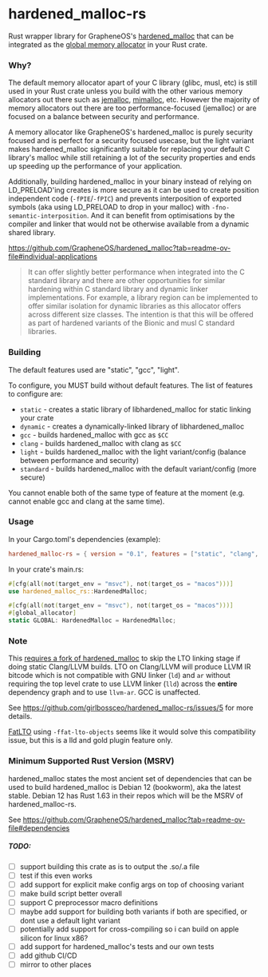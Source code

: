 # hardened_malloc-rs

Rust wrapper library for GrapheneOS's [hardened_malloc](https://github.com/GrapheneOS/hardened_malloc) that can be integrated as the [global memory allocator](https://doc.rust-lang.org/std/alloc/index.html) in your Rust crate.

### Why?

The default memory allocator apart of your C library (glibc, musl, etc) is still used in your Rust crate unless you build with the other various memory allocators out there such as [jemalloc](https://crates.io/crates/tikv-jemalloc-sys), [mimalloc](https://crates.io/crates/mimalloc), etc. However the majority of memory allocators out there are too performance-focused (jemalloc) or are focused on a balance between security and performance.

A memory allocator like GrapheneOS's hardened_malloc is purely security focused and is perfect for a security focused usecase, but the light variant makes hardened_malloc significantly suitable for replacing your default C library's malloc while still retaining a lot of the security properties and ends up speeding up the performance of your application.

Additionally, building hardened_malloc in your binary instead of relying on LD_PRELOAD'ing creates is more secure as it can be used to create position independent code (`-fPIE`/`-fPIC`) and prevents interposition of exported symbols (aka using LD_PRELOAD to drop in your malloc) with `-fno-semantic-interposition`. And it can benefit from optimisations by the compiler and linker that would not be otherwise available from a dynamic shared library.

https://github.com/GrapheneOS/hardened_malloc?tab=readme-ov-file#individual-applications

> It can offer slightly better performance when integrated into the C standard library and there are other opportunities for similar hardening within C standard library and dynamic linker implementations. For example, a library region can be implemented to offer similar isolation for dynamic libraries as this allocator offers across different size classes. The intention is that this will be offered as part of hardened variants of the Bionic and musl C standard libraries.

### Building

The default features used are "static", "gcc", "light".

To configure, you MUST build without default features. The list of features to configure are:

- `static` - creates a static library of libhardened_malloc for static linking your crate
- `dynamic` - creates a dynamically-linked library of libhardened_malloc
- `gcc` - builds hardened_malloc with gcc as `$CC`
- `clang` - builds hardened_malloc with clang as `$CC`
- `light` - builds hardened_malloc with the light variant/config (balance between performance and security)
- `standard` - builds hardened_malloc with the default variant/config (more secure)

You cannot enable both of the same type of feature at the moment (e.g. cannot enable gcc and clang at the same time).

### Usage

In your Cargo.toml's dependencies (example):

```toml
hardened_malloc-rs = { version = "0.1", features = ["static", "clang", "light"], default-features = false }
```

In your crate's main.rs:

```rs
#[cfg(all(not(target_env = "msvc"), not(target_os = "macos")))]
use hardened_malloc_rs::HardenedMalloc;

#[cfg(all(not(target_env = "msvc"), not(target_os = "macos")))]
#[global_allocator]
static GLOBAL: HardenedMalloc = HardenedMalloc;
```

### Note

This [requires a fork of hardened_malloc](https://github.com/girlbossceo/hardened_malloc/commits/main/) to skip the LTO linking stage if doing static Clang/LLVM builds. LTO on Clang/LLVM will produce LLVM IR bitcode which is not compatible with GNU linker (`ld`) and `ar` without requiring the top level crate to use LLVM linker (`lld`) across the **entire** dependency graph and to use `llvm-ar`. GCC is unaffected.

See https://github.com/girlbossceo/hardened_malloc-rs/issues/5 for more details.

[FatLTO](https://llvm.org/docs/FatLTO.html) using `-ffat-lto-objects` seems like it would solve this compatibility issue, but this is a lld and gold plugin feature only.

### Minimum Supported Rust Version (MSRV)

hardened_malloc states the most ancient set of dependencies that can be used to build hardened_malloc is Debian 12 (bookworm), aka the latest stable. Debian 12 has Rust 1.63 in their repos which will be the MSRV of hardened_malloc-rs.

See https://github.com/GrapheneOS/hardened_malloc?tab=readme-ov-file#dependencies

##### TODO:

- [ ] support building this crate as is to output the .so/.a file
- [ ] test if this even works
- [ ] add support for explicit make config args on top of choosing variant
- [ ] make build script better overall
- [ ] support C preprocessor macro definitions
- [ ] maybe add support for building both variants if both are specified, or dont use a default light variant
- [ ] potentially add support for cross-compiling so i can build on apple silicon for linux x86?
- [ ] add support for hardened_malloc's tests and our own tests
- [ ] add github CI/CD
- [ ] mirror to other places